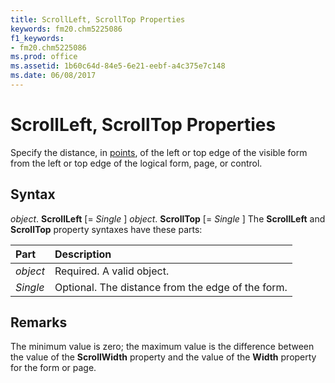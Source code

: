 ```yaml
---
title: ScrollLeft, ScrollTop Properties
keywords: fm20.chm5225086
f1_keywords:
- fm20.chm5225086
ms.prod: office
ms.assetid: 1b60c64d-84e5-6e21-eebf-a4c375e7c148
ms.date: 06/08/2017
---
```



# ScrollLeft, ScrollTop Properties



Specify the distance, in [points](../../Glossary/vbe-glossary.md), of the left or top edge of the visible form from the left or top edge of the logical form, page, or control.

## Syntax

_object_. **ScrollLeft** [= _Single_ ]
 _object_. **ScrollTop** [= _Single_ ]
The  **ScrollLeft** and **ScrollTop** property syntaxes have these parts:


|**Part**|**Description**|
|:-----|:-----|
| _object_|Required. A valid object.|
| _Single_|Optional. The distance from the edge of the form.|

## Remarks

The minimum value is zero; the maximum value is the difference between the value of the  **ScrollWidth** property and the value of the **Width** property for the form or page.

